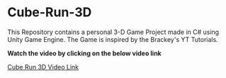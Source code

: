 # Cube-Run-3D
 This Repository contains a personal 3-D Game Project made in C# using Unity Game Engine. The Game is inspired by the Brackey's YT Tutorials.

<b>Watch the video by clicking on the below video link </b>

<a href="https://drive.google.com/file/d/1Uw25HvRSfAlutLl1-qCHxpgBZw5omhOa/view?usp=sharing">Cube Run 3D Video Link</a>
